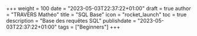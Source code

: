 +++
weight = 100
date = "2023-05-03T22:37:22+01:00"
draft = true
author = "TRAVERS Mathéo"
title = "SQL Base"
icon = "rocket_launch"
toc = true
description = "Base des requêtes SQL"
publishdate = "2023-05-03T22:37:22+01:00"
tags = ["Beginners"]
+++